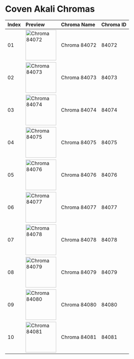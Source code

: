 # Coven Akali Chromas

| Index | Preview | Chroma Name | Chroma ID |
|:---|:---|:---|:---|
| 01 | <img src='https://raw.communitydragon.org/latest/plugins/rcp-be-lol-game-data/global/default/v1/champion-chroma-images/84/84072.png' alt='Chroma 84072' width='100'> | Chroma 84072 | 84072 |
| 02 | <img src='https://raw.communitydragon.org/latest/plugins/rcp-be-lol-game-data/global/default/v1/champion-chroma-images/84/84073.png' alt='Chroma 84073' width='100'> | Chroma 84073 | 84073 |
| 03 | <img src='https://raw.communitydragon.org/latest/plugins/rcp-be-lol-game-data/global/default/v1/champion-chroma-images/84/84074.png' alt='Chroma 84074' width='100'> | Chroma 84074 | 84074 |
| 04 | <img src='https://raw.communitydragon.org/latest/plugins/rcp-be-lol-game-data/global/default/v1/champion-chroma-images/84/84075.png' alt='Chroma 84075' width='100'> | Chroma 84075 | 84075 |
| 05 | <img src='https://raw.communitydragon.org/latest/plugins/rcp-be-lol-game-data/global/default/v1/champion-chroma-images/84/84076.png' alt='Chroma 84076' width='100'> | Chroma 84076 | 84076 |
| 06 | <img src='https://raw.communitydragon.org/latest/plugins/rcp-be-lol-game-data/global/default/v1/champion-chroma-images/84/84077.png' alt='Chroma 84077' width='100'> | Chroma 84077 | 84077 |
| 07 | <img src='https://raw.communitydragon.org/latest/plugins/rcp-be-lol-game-data/global/default/v1/champion-chroma-images/84/84078.png' alt='Chroma 84078' width='100'> | Chroma 84078 | 84078 |
| 08 | <img src='https://raw.communitydragon.org/latest/plugins/rcp-be-lol-game-data/global/default/v1/champion-chroma-images/84/84079.png' alt='Chroma 84079' width='100'> | Chroma 84079 | 84079 |
| 09 | <img src='https://raw.communitydragon.org/latest/plugins/rcp-be-lol-game-data/global/default/v1/champion-chroma-images/84/84080.png' alt='Chroma 84080' width='100'> | Chroma 84080 | 84080 |
| 10 | <img src='https://raw.communitydragon.org/latest/plugins/rcp-be-lol-game-data/global/default/v1/champion-chroma-images/84/84081.png' alt='Chroma 84081' width='100'> | Chroma 84081 | 84081 |

